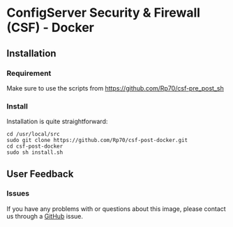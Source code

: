 # ConfigServer Security & Firewall (CSF) - Docker

## Installation
### Requirement
Make sure to use the scripts from https://github.com/Rp70/csf-pre_post_sh

### Install
Installation is quite straightforward:

```
cd /usr/local/src
sudo git clone https://github.com/Rp70/csf-post-docker.git
cd csf-post-docker
sudo sh install.sh
```

## User Feedback
### Issues

If you have any problems with or questions about this image, please contact us through a [GitHub](https://github.com/Rp70/csf-post-docker/issues) issue.
